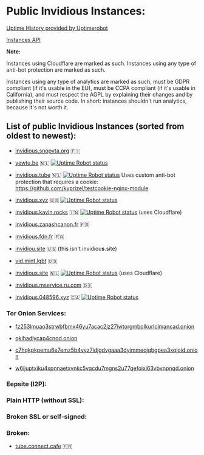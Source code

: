 # Public Invidious Instances:

[Uptime History provided by Uptimerobot](https://uptime.invidio.us/)

[Instances API](https://instances.invidio.us/)


**Note:**

Instances using Cloudflare are marked as such. Instances using any type of anti-bot protection are marked as such.

Instances using any type of analytics are marked as such, must be GDPR compliant (if it's usable in the EU), must be CCPA compliant (if it's usable in California), and must respect the AGPL by explaining their changes and by publishing their source code. In short: instances shouldn't run analytics, because it's not worth it.


## List of public Invidious Instances (sorted from oldest to newest):

* [invidious.snopyta.org](https://invidious.snopyta.org/) 🇫🇮

* [yewtu.be](https://yewtu.be) 🇳🇱 [![Uptime Robot status](https://img.shields.io/uptimerobot/status/m783898765-2a4efa67aa8d1c7be6b1dd9d)](https://status.unixfox.eu/783898765)

* [invidious.tube](https://invidious.tube/) 🇳🇱 [![Uptime Robot status](https://img.shields.io/uptimerobot/status/m785789197-f3d9d125d986bcc9664df1da?style=social)](https://status.invidious.tube)
Uses custom anti-bot protection that requires a cookie: https://github.com/kyprizel/testcookie-nginx-module

* [invidious.xyz](https://invidious.xyz) 🇺🇸 [![Uptime Robot status](https://img.shields.io/uptimerobot/status/m785826809-32636456cfcf403d7066cba6)](https://status.invidious.xyz/785826809)

* [invidious.kavin.rocks](https://invidious.kavin.rocks) 🇮🇳 [![Uptime Robot status](https://img.shields.io/uptimerobot/status/m786132664-f9fa738fba1c4dc2f7364f71)](https://status.kavin.rocks/786132664) (uses Cloudflare)

* [invidious.zapashcanon.fr](https://invidious.zapashcanon.fr) 🇫🇷

* [invidious.fdn.fr](https://invidious.fdn.fr/) :fr:

* [invidiou.site](https://invidiou.site/) 🇺🇸 (this isn't invidiou**s**.site)

* [vid.mint.lgbt](https://vid.mint.lgbt/) 🇺🇸

* [invidious.site](https://invidious.site/) 🇳🇱 [![Uptime Robot status](https://img.shields.io/uptimerobot/status/m785863283-8c8e020f55a036f2fec269d8)](https://status.invidious.site/785863283) (uses Cloudflare)

* [invidious.mservice.ru.com](https://invidious.mservice.ru.com/) 🇩🇪

* [invidious.048596.xyz](https://invidious.048596.xyz/) 🇨🇦 [![Uptime Robot status](https://img.shields.io/uptimerobot/status/m786792286-b5894e4e11c42b8332375076)](https://status.048596.xyz/786792286)


### Tor Onion Services:

* [fz253lmuao3strwbfbmx46yu7acac2jz27iwtorgmbqlkurlclmancad.onion](http://fz253lmuao3strwbfbmx46yu7acac2jz27iwtorgmbqlkurlclmancad.onion/)

* [qklhadlycap4cnod.onion](http://qklhadlycap4cnod.onion/)

* [c7hqkpkpemu6e7emz5b4vyz7idjgdvgaaa3dyimmeojqbgpea3xqjoid.onion](http://c7hqkpkpemu6e7emz5b4vyz7idjgdvgaaa3dyimmeojqbgpea3xqjoid.onion)

* [w6ijuptxiku4xpnnaetxvnkc5vqcdu7mgns2u77qefoixi63vbvnpnqd.onion](http://w6ijuptxiku4xpnnaetxvnkc5vqcdu7mgns2u77qefoixi63vbvnpnqd.onion/)


### Eepsite (I2P):



### Plain HTTP (without SSL):



### Broken SSL or self-signed:



### Broken:

* [tube.connect.cafe](https://tube.connect.cafe) 🇫🇷
